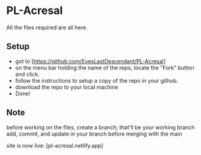 # PL-Acresal

All the files required are all here.

## Setup

* got to [https://github.com/EvesLastDescendant/PL-Acresal]
* on the menu bar holding the name of the repo, locate the "Fork" button and click.
* follow the instructions to setup a copy of the repo in your github.
* download the repo to your local machine
* Done!

## Note

before working on the files, create a branch; that'll be your working branch
add, commit, and update in your branch before merging with the main

site is now live:
[pl-acresal.netlify.app]
